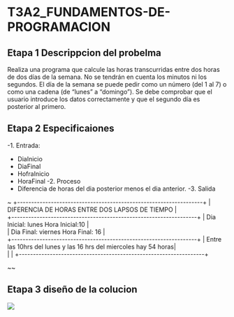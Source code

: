 # T3A2_FUNDAMENTOS-DE-PROGRAMACION

## Etapa 1 Descrippcion del probelma
Realiza una programa que calcule las horas transcurridas entre dos horas de dos días de la semana. No se tendrán en cuenta los minutos ni los segundos. El día de la semana se puede pedir como un número (del 1 al 7) o como una cadena (de “lunes” a “domingo”). Se debe comprobar que el usuario introduce los datos correctamente y que el segundo día es posterior al primero.

## Etapa 2 Especificaiones 

-1. Entrada:
 - DiaInicio
 - DiaFinal
 - HofraInicio
 - HoraFinal
-2. Proceso
 - Diferencia de horas del dia posterior menos el dia anterior.
-3. Salida

 ~
 +------------------------------------------------------------------+
 |          DIFERENCIA DE HORAS ENTRE DOS LAPSOS DE TIEMPO          |                                                       
 +------------------------------------------------------------------+
 | Dia Inicial: lunes                   Hora Inicial:10             |                
 | Dia Final: viernes                   Hora Final: 16              |                     
 +------------------------------------------------------------------+
 | Entre las 10hrs del lunes y las 16 hrs del miercoles hay 54 horas|                                                                
 |                                                                  |
 +------------------------------------------------------------------+

~~
## Etapa 3 diseño de la colucion
![](https://github.com/xXkiritsuguXx/T3A2_FUNDAMENTOS-DE-PROGRAMACION/blob/main/T3A2.png)
